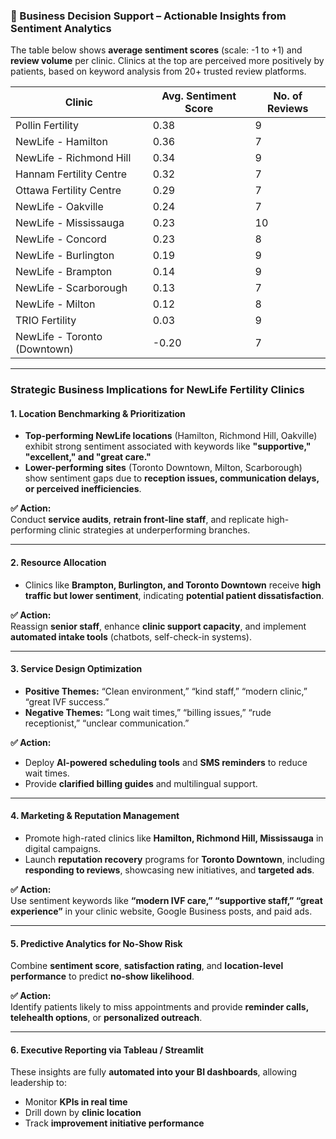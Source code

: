 
### 📌 Business Decision Support – Actionable Insights from Sentiment Analytics

The table below shows **average sentiment scores** (scale: -1 to +1) and **review volume** per clinic. Clinics at the top are perceived more positively by patients, based on keyword analysis from 20+ trusted review platforms.

| Clinic                        | Avg. Sentiment Score | No. of Reviews |
|------------------------------|----------------------|----------------|
| Pollin Fertility             | 0.38                 | 9              |
| NewLife - Hamilton           | 0.36                 | 7              |
| NewLife - Richmond Hill      | 0.34                 | 9              |
| Hannam Fertility Centre      | 0.32                 | 7              |
| Ottawa Fertility Centre      | 0.29                 | 7              |
| NewLife - Oakville           | 0.24                 | 7              |
| NewLife - Mississauga        | 0.23                 | 10             |
| NewLife - Concord            | 0.23                 | 8              |
| NewLife - Burlington         | 0.19                 | 9              |
| NewLife - Brampton           | 0.14                 | 9              |
| NewLife - Scarborough        | 0.13                 | 7              |
| NewLife - Milton             | 0.12                 | 8              |
| TRIO Fertility               | 0.03                 | 9              |
| NewLife - Toronto (Downtown) | -0.20                | 7              |

---

### Strategic Business Implications for NewLife Fertility Clinics

#### 1. Location Benchmarking & Prioritization
- **Top-performing NewLife locations** (Hamilton, Richmond Hill, Oakville) exhibit strong sentiment associated with keywords like **"supportive," "excellent," and "great care."**
- **Lower-performing sites** (Toronto Downtown, Milton, Scarborough) show sentiment gaps due to **reception issues, communication delays, or perceived inefficiencies**.

**✅ Action:**  
Conduct **service audits**, **retrain front-line staff**, and replicate high-performing clinic strategies at underperforming branches.

---

#### 2.  Resource Allocation
- Clinics like **Brampton, Burlington, and Toronto Downtown** receive **high traffic but lower sentiment**, indicating **potential patient dissatisfaction**.

**✅ Action:**  
Reassign **senior staff**, enhance **clinic support capacity**, and implement **automated intake tools** (chatbots, self-check-in systems).

---

#### 3.  Service Design Optimization
- **Positive Themes:** “Clean environment,” “kind staff,” “modern clinic,” “great IVF success.”  
- **Negative Themes:** “Long wait times,” “billing issues,” “rude receptionist,” “unclear communication.”

**✅ Action:**  
- Deploy **AI-powered scheduling tools** and **SMS reminders** to reduce wait times.  
- Provide **clarified billing guides** and multilingual support.

---

#### 4. Marketing & Reputation Management
- Promote high-rated clinics like **Hamilton, Richmond Hill, Mississauga** in digital campaigns.
- Launch **reputation recovery** programs for **Toronto Downtown**, including **responding to reviews**, showcasing new initiatives, and **targeted ads**.

**✅ Action:**  
Use sentiment keywords like **“modern IVF care,” “supportive staff,” “great experience”** in your clinic website, Google Business posts, and paid ads.

---

#### 5. Predictive Analytics for No-Show Risk
Combine **sentiment score**, **satisfaction rating**, and **location-level performance** to predict **no-show likelihood**.

**✅ Action:**  
Identify patients likely to miss appointments and provide **reminder calls, telehealth options**, or **personalized outreach**.

---

#### 6. Executive Reporting via Tableau / Streamlit
These insights are fully **automated into your BI dashboards**, allowing leadership to:

- Monitor **KPIs in real time**
- Drill down by **clinic location**
- Track **improvement initiative performance**
